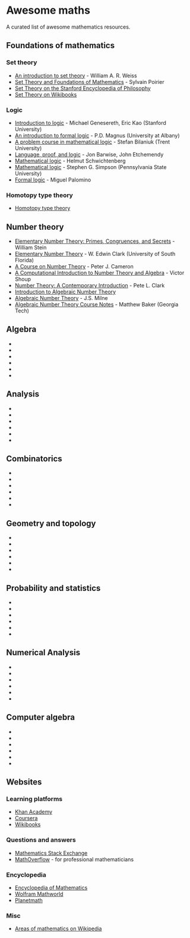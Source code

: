 # Awesome maths

A curated list of awesome mathematics resources.

## Foundations of mathematics

### Set theory

* [An introduction to set theory](http://www.math.toronto.edu/weiss/set_theory.pdf) - William A. R. Weiss
* [Set Theory and Foundations of Mathematics](http://www.settheory.net/) - Sylvain Poirier
* [Set Theory on the Stanford Encyclopedia of Philosophy](http://plato.stanford.edu/entries/set-theory/)
* [Set Theory on Wikibooks](https://en.wikibooks.org/wiki/Set_Theory)

### Logic

* [Introduction to logic](http://logic.stanford.edu/intrologic/chapters/cover.html) - Michael Genesereth, Eric Kao (Stanford University)
* [An introduction to formal logic](https://textbookequity.org/oct/Textbooks/Magnus_forallx.pdf) - P.D. Magnus (University at Albany)
* [A problem course in mathematical logic](http://euclid.trentu.ca/math/sb/pcml/pcml-16.pdf) - Stefan Bilaniuk (Trent University)
* [Language, proof, and logic](http://ssdi.di.fct.unl.pt/~pb/cadeiras/lc/0102/lpl%20textbook.pdf) - Jon Barwise, John Etchemendy
* [Mathematical logic](http://www.mathematik.uni-muenchen.de/~schwicht/lectures/logic/ws03/ml.pdf) - Helmut Schwichtenberg
* [Mathematical logic](http://www.personal.psu.edu/t20/notes/logic.pdf) - Stephen G. Simpson (Pennsylvania State University)
* [Formal logic](http://maude.sip.ucm.es/~miguelpt/papers/flogic.pdf) - Miguel Palomino

### Homotopy type theory

* [Homotopy type theory](https://hottheory.files.wordpress.com/2013/03/hott-online-611-ga1a258c.pdf)


## Number theory

* [Elementary Number Theory: Primes, Congruences, and Secrets](http://wstein.org/ent/ent.pdf) - William Stein
* [Elementary Number Theory](http://www.iiserpune.ac.in/~ayan/MTH312/%28127%29.pdf) - W. Edwin Clark (University of South Florida)
* [A Course on Number Theory](http://www.maths.qmul.ac.uk/~pjc/notes/nt.pdf) - Peter J. Cameron
* [A Computational Introduction to Number Theory and Algebra](http://shoup.net/ntb/ntb-v2.pdf) - Victor Shoup
* [Number Theory: A Contemporary Introduction](http://math.uga.edu/~pete/4400FULL.pdf) - Pete L. Clark
* [Introduction to Algebraic Number Theory](http://www1.spms.ntu.edu.sg/~frederique/ANT10.pdf)
* [Algebraic Number Theory](http://www.jmilne.org/math/CourseNotes/ANT.pdf) - J.S. Milne
* [Algebraic Number Theory Course Notes](http://people.math.gatech.edu/~mbaker/pdf/ANTBook.pdf) - Matthew Baker (Georgia Tech)

## Algebra

* []()
* []()
* []()
* []()
* []()
* []()

## Analysis

* []()
* []()
* []()
* []()
* []()
* []()

## Combinatorics

* []()
* []()
* []()
* []()
* []()
* []()

## Geometry and topology

* []()
* []()
* []()
* []()
* []()
* []()

## Probability and statistics

* []()
* []()
* []()
* []()
* []()
* []()

## Numerical Analysis

* []()
* []()
* []()
* []()
* []()
* []()

## Computer algebra

* []()
* []()
* []()
* []()
* []()
* []()



## Websites

### Learning platforms

* [Khan Academy](https://www.khanacademy.org/math)
* [Coursera](https://www.coursera.org/courses?query=mathematics&languages=en)
* [Wikibooks](https://en.wikibooks.org/wiki/Wikibooks:Mathematics_bookshelf)

### Questions and answers

* [Mathematics Stack Exchange](http://math.stackexchange.com/)
* [MathOverflow](http://mathoverflow.net/) - for professional mathematicians

### Encyclopedia

* [Encyclopedia of Mathematics](https://www.encyclopediaofmath.org)
* [Wolfram Mathworld](http://mathworld.wolfram.com/)
* [Planetmath](http://planetmath.org/)

### Misc

* [Areas of mathematics on Wikipedia](https://en.wikipedia.org/wiki/Areas_of_mathematics)
